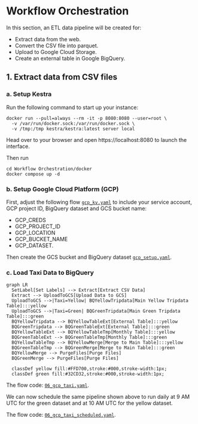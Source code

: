 # Workflow Orchestration 

In this section, an ETL data pipeline will be created for:

- Extract data from the web. 
- Convert the CSV file into parquet.
- Upload to Google Cloud Storage.  
- Create an external table in Google BigQuery. 

## 1. Extract data from CSV files

### a. Setup Kestra

Run the following command to start up your instance:

```
docker run --pull=always --rm -it -p 8080:8080 --user=root \
  -v /var/run/docker.sock:/var/run/docker.sock \
  -v /tmp:/tmp kestra/kestra:latest server local
```

Head over to your browser and open https://localhost:8080 to launch the interface.

Then run

```
cd Workflow Orchestration/docker
docker compose up -d
```

### b. Setup Google Cloud Platform (GCP)

First, adjust the following flow [`gcp_kv.yaml`](flows/gcp_kv.yaml) to include your service account, GCP project ID, BigQuery dataset and GCS bucket name:
- GCP_CREDS
- GCP_PROJECT_ID
- GCP_LOCATION
- GCP_BUCKET_NAME
- GCP_DATASET.

Then create the GCS bucket and BigQuery dataset [`gcp_setup.yaml`](flows/gcp_setup.yaml). 

### c. Load Taxi Data to BigQuery

```mermaid
graph LR
  SetLabel[Set Labels] --> Extract[Extract CSV Data]
  Extract --> UploadToGCS[Upload Data to GCS]
  UploadToGCS -->|Taxi=Yellow| BQYellowTripdata[Main Yellow Tripdata Table]:::yellow
  UploadToGCS -->|Taxi=Green| BQGreenTripdata[Main Green Tripdata Table]:::green
  BQYellowTripdata --> BQYellowTableExt[External Table]:::yellow
  BQGreenTripdata --> BQGreenTableExt[External Table]:::green
  BQYellowTableExt --> BQYellowTableTmp[Monthly Table]:::yellow
  BQGreenTableExt --> BQGreenTableTmp[Monthly Table]:::green
  BQYellowTableTmp --> BQYellowMerge[Merge to Main Table]:::yellow
  BQGreenTableTmp --> BQGreenMerge[Merge to Main Table]:::green
  BQYellowMerge --> PurgeFiles[Purge Files]
  BQGreenMerge --> PurgeFiles[Purge Files]

  classDef yellow fill:#FFD700,stroke:#000,stroke-width:1px;
  classDef green fill:#32CD32,stroke:#000,stroke-width:1px;
```

The flow code: [`06_gcp_taxi.yaml`](flows/gcp_taxi.yaml).

We can now schedule the same pipeline shown above to run daily at 9 AM UTC for the green dataset and at 10 AM UTC for the yellow dataset. 

The flow code: [`06_gcp_taxi_scheduled.yaml`](flows/gcp_taxi_scheduled.yaml).
